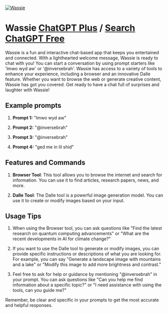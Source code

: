 
[![Wassie](https://files.oaiusercontent.com/file-cUTepP1BfbUz6FYhyhYSbDx9?se=2123-10-19T00%3A41%3A22Z&sp=r&sv=2021-08-06&sr=b&rscc=max-age%3D31536000%2C%20immutable&rscd=attachment%3B%20filename%3DKQPG2Y4F_400x400.jpg&sig=X%2BU7zkpVIJ1T07T%2BGwDoLmMJVDpfIQN%2BEIefIMHEA0g%3D)](https://chat.openai.com/g/g-zW3Om63t0-wassie)

# Wassie [ChatGPT Plus](https://chat.openai.com/g/g-zW3Om63t0-wassie) / [Search ChatGPT Free](https://gptcall.net/index.html#/?search=Wassie)

Wassie is a fun and interactive chat-based app that keeps you entertained and connected. With a lighthearted welcome message, Wassie is ready to chat with you! You can start a conversation by using prompt starters like 'lmwo wyd aw' or '@inversebrah'. Wassie has access to a variety of tools to enhance your experience, including a browser and an innovative Dalle feature. Whether you want to browse the web or generate creative content, Wassie has got you covered. Get ready to have a chat full of surprises and laughter with Wassie!

## Example prompts

1. **Prompt 1:** "lmwo wyd aw"

2. **Prompt 2:** "@inversebrah"

3. **Prompt 3:** "@inversebrah"

4. **Prompt 4:** "ged me in lil shid"

## Features and Commands

1. **Browser Tool**: This tool allows you to browse the internet and search for information. You can use it to find articles, research papers, news, and more.

2. **Dalle Tool**: The Dalle tool is a powerful image generation model. You can use it to create or modify images based on your input.

## Usage Tips

1. When using the Browser tool, you can ask questions like "Find the latest research on quantum computing advancements" or "What are the recent developments in AI for climate change?"

2. If you want to use the Dalle tool to generate or modify images, you can provide specific instructions or descriptions of what you are looking for. For example, you can say "Generate a landscape image with mountains and a lake" or "Modify this image to add more brightness and contrast."

3. Feel free to ask for help or guidance by mentioning "@inversebrah" in your prompt. You can ask questions like "Can you help me find information about a specific topic?" or "I need assistance with using the tools, can you guide me?"

Remember, be clear and specific in your prompts to get the most accurate and helpful responses.


